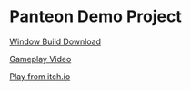 # Panteon Demo Project

[Window Build Download](https://github.com/muharsln/PanteonDemoProject/releases/download/Windowsbuild/PanteonDemoProject.rar)

[Gameplay Video](https://www.youtube.com/watch?v=pp6w4S0qQus)

[Play from itch.io](https://muharsln.itch.io/panteon-demo-project)
